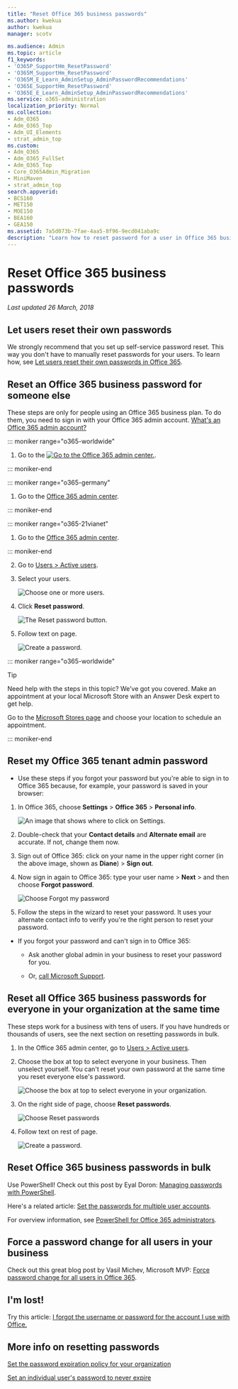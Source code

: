 ```yaml
---
title: "Reset Office 365 business passwords"
ms.author: kwekua
author: kwekua
manager: scotv

ms.audience: Admin
ms.topic: article
f1_keywords:
- 'O365P_SupportHm_ResetPassword'
- 'O365M_SupportHm_ResetPassword'
- 'O365M_E_Learn_AdminSetup_AdminPasswordRecommendations'
- 'O365E_SupportHm_ResetPassword'
- 'O365E_E_Learn_AdminSetup_AdminPasswordRecommendations'
ms.service: o365-administration
localization_priority: Normal
ms.collection:
- Adm_O365
- Adm_O365_Top
- Adm_UI_Elements
- strat_admin_top
ms.custom:
- Adm_O365
- Adm_O365_FullSet
- Adm_O365_Top
- Core_O365Admin_Migration
- MiniMaven
- strat_admin_top
search.appverid:
- BCS160
- MET150
- MOE150
- BEA160
- GEA150
ms.assetid: 7a5d073b-7fae-4aa5-8f96-9ecd041aba9c
description: "Learn how to reset password for a user in Office 365 business subscription. "
---
```


# Reset Office 365 business passwords

 *Last updated 26 March, 2018* 
  
## Let users reset their own passwords

We strongly recommend that you set up self-service password reset. This way you don't have to manually reset passwords for your users. To learn how, see [Let users reset their own passwords in Office 365](let-users-reset-passwords.md).
  
## Reset an Office 365 business password for someone else

These steps are only for people using an Office 365 business plan. To do them, you need to sign in with your Office 365 admin account. [What's an Office 365 admin account?](../admin-overview/admin-overview.md)
  
 
::: moniker range="o365-worldwide"

1. Go to the [![Go to the Office 365 admin center.](../media/e00ba917-c3fb-4173-b344-43eb5c7eeb15.png)](https://portal.office.com/adminportal/home).

::: moniker-end

::: moniker range="o365-germany"

1. Go to the [Office 365 admin center](https://portal.office.de/adminportal/home).

::: moniker-end

::: moniker range="o365-21vianet"

1. Go to the [Office 365 admin center](https://login.partner.microsoftonline.cn).

::: moniker-end

2. Go to [Users \> Active users](https://go.microsoft.com/fwlink/?linkid=866448).
    
3. Select your users.
    
    ![Choose one or more users.](../media/f537b3c8-8bc7-44a6-a548-8969c4ab2d73.png)
  
4. Click **Reset password**. 
    
    ![The Reset password button.](../media/b2c7f0c6-3297-48a6-b77e-e6877222b9db.png)
  
5. Follow text on page.
    
    ![Create a password.](../media/dc90e67d-65ec-49d1-a3af-8bc53b59b4fb.png)

::: moniker range="o365-worldwide"

> [!TIP]
Need help with the steps in this topic? We’ve got you covered. Make an appointment at your local Microsoft Store with an Answer Desk expert to get help.

Go to the [Microsoft Stores page](https://go.microsoft.com/fwlink/?LinkID=2041482) and choose your location to schedule an appointment.

::: moniker-end
  
## Reset my Office 365 tenant admin password
<a name="bkmk_forgot"> </a>

- Use these steps if you forgot your password but you're able to sign in to Office 365 because, for example, your password is saved in your browser: 
    
1. In Office 365, choose **Settings** \> **Office 365** \> **Personal info**. 
    
    ![An image that shows where to click on Settings.](../media/5d13d864-09dd-45be-b60e-28a977ecc13e.png)
  
2. Double-check that your **Contact details** and **Alternate email** are accurate. If not, change them now. 
    
3. Sign out of Office 365: click on your name in the upper right corner (in the above image, shown as **Diane**) \> **Sign out**. 
    
4. Now sign in again to Office 365: type your user name \> **Next** \> and then choose **Forgot password**. 
    
    ![Choose Forgot my password](../media/06a9e4b6-8fcd-45fe-9f37-b33511bc72fb.png)
  
5. Follow the steps in the wizard to reset your password. It uses your alternate contact info to verify you're the right person to reset your password. 
    
- If you forgot your password and can't sign in to Office 365: 
    
  - Ask another global admin in your business to reset your password for you.
    
  - Or, [call Microsoft Support](https://support.office.com/en-us/article/contact-support-for-business-products-admin-help-32a17ca7-6fa0-4870-8a8d-e25ba4ccfd4b?ui=en-US&amp;rs=en-US&amp;ad=US#ID0EAADAAA=Phone_support_). 
    
## Reset all Office 365 business passwords for everyone in your organization at the same time
<a name="bkmk_forgot"> </a>

These steps work for a business with tens of users. If you have hundreds or thousands of users, see the next section on resetting passwords in bulk.
  
1. In the Office 365 admin center, go to [Users \> Active users](https://go.microsoft.com/fwlink/?linkid=866448).
    
2. Choose the box at top to select everyone in your business. Then unselect yourself. You can't reset your own password at the same time you reset everyone else's password.
    
    ![Choose the box at top to select everyone in your organization.](../media/e82efe16-24d7-4812-aad4-f5bd5c72ea66.png)
  
3. On the right side of page, choose **Reset passwords**. 
    
    ![Choose Reset passwords](../media/dbbf2f03-28a8-4c1b-a64d-6c821dbd3a7e.png)
  
4. Follow text on rest of page.
    
    ![Create a password.](../media/dc90e67d-65ec-49d1-a3af-8bc53b59b4fb.png)
  
## Reset Office 365 business passwords in bulk
<a name="bkmk_forgot"> </a>

Use PowerShell! Check out this post by Eyal Doron: [Managing passwords with PowerShell](https://go.microsoft.com/fwlink/?linkid=853696).
  
Here's a related article: [Set the passwords for multiple user accounts](https://support.office.com/article/014fc912-bee1-461d-ad00-56b80428b907.aspx#bkmk_password).
  
For overview information, see [PowerShell for Office 365 administrators](https://support.office.com/article/40fdcbd4-c34f-42ab-8678-8b3751137ef1.aspx).
  
## Force a password change for all users in your business
<a name="bkmk_forgot"> </a>

Check out this great blog post by Vasil Michev, Microsoft MVP: [Force password change for all users in Office 365](https://go.microsoft.com/fwlink/?linkid=853693).
  
## I'm lost!
<a name="bkmk_forgot"> </a>

Try this article: [I forgot the username or password for the account I use with Office.](https://support.office.com/en-us/article/eba0b4a2-c0ae-472c-99f6-bc63ee2425a8?wt.mc_id=SCL_reset-passwords_AdmHlp)
  
## More info on resetting passwords
<a name="bkmk_forgot"> </a>

[Set the password expiration policy for your organization](../manage/set-password-expiration-policy.md)
  
[Set an individual user's password to never expire](set-password-to-never-expire.md)
  

